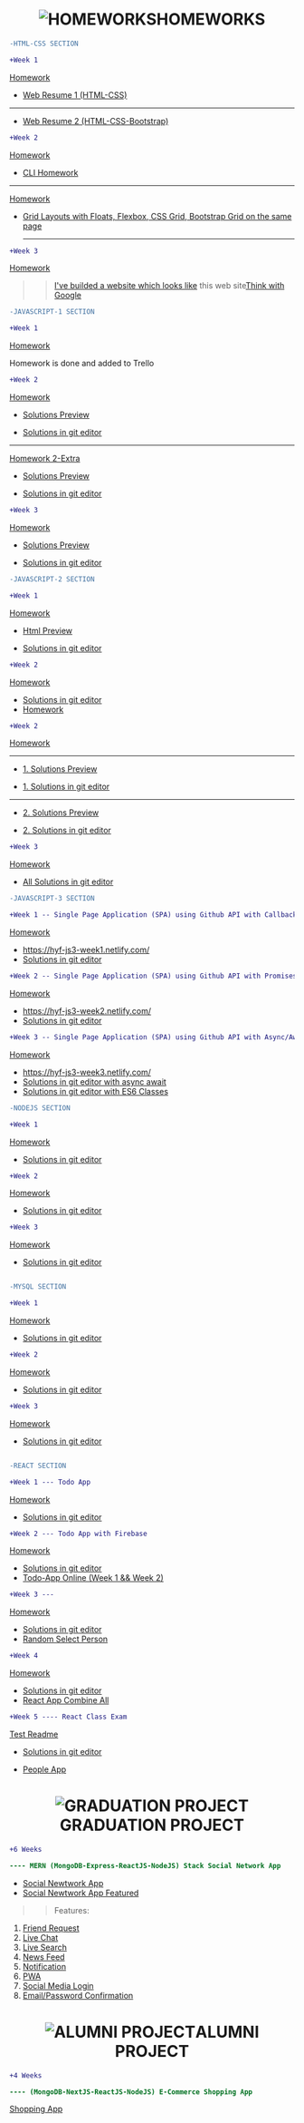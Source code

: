 <h1 align="center" color:red><img src="https://imgur.com/FuN33cB.jpg" title="HOMEWORKS"/>HOMEWORKS</h1>

<!-- Comment -->

```diff
-HTML-CSS SECTION

```

```diff
+Week 1

```

<a href="https://github.com/HackYourFuture/HTML-CSS/blob/master/Week1/MAKEME.md#step-3-assignment">Homework</a>

- <a href="https://salih18.github.io/H-Y-F/Week-1/">Web Resume 1 (HTML-CSS)</a>

<!-- Comment -->
<hr>
 
- <a href="https://salih18.github.io/H-Y-F/">Web Resume 2 (HTML-CSS-Bootstrap)</a> 
 
  
 ```diff
+Week 2

````
<a href="https://github.com/HackYourFuture/HTML-CSS/blob/master/Week2/MAKEME.md#step-1-command-line">Homework</a>
- <a href="https://salih18.github.io/H-Y-F/Week-2/index-cli">CLI Homework</a>


<!-- Comment -->
<hr>

<a href="https://github.com/HackYourFuture/HTML-CSS/blob/master/Week2/MAKEME.md#step-3-assignment ">Homework</a>

- <a href="https://salih18.github.io/H-Y-F/Week-2/grid">Grid Layouts with Floats, Flexbox, CSS Grid, Bootstrap Grid on the same page</a> <hr>


<!-- Comment -->

 ```diff
+Week 3

````

<a href="https://github.com/HackYourFuture/HTML-CSS/blob/master/Week3/MAKEME.md#step-3-assignment">Homework</a>

> > <a href="https://salih18.github.io/H-Y-F/Week-3/">I've builded a website which looks like</a> this web site<a href="https://www.thinkwithgoogle.com/">Think with Google</a>

```diff
-JAVASCRIPT-1 SECTION

```

```diff
+Week 1

```

<a href="https://github.com/HackYourFuture/JavaScript1/blob/master/Week1/MAKEME.md#step-2-git-homework">Homework</a>

<p>Homework is done and added to Trello</p>

```diff
+Week 2

```

<a href="https://github.com/HackYourFuture/JavaScript1/blob/master/Week2/MAKEME.md#step-2-javascript">Homework</a>

- <a href="https://salih18.github.io/H-Y-F/javaScript/Week-2/week_2_hw.js">Solutions Preview</a><br>

- <a href="https://github.com/salih18/H-Y-F/blob/aaa73152522437fb20e88688779e75acb19af6de/javaScript/Week-2/week_2_hw.js">Solutions in git editor</a>

 <hr>
 
  <a href="https://github.com/nick-barth/hyf-javascript1-week2#homework">Homework 2-Extra</a> 
  
  - <a href="https://salih18.github.io/H-Y-F/javaScript/Week-2/week_2_second_hw.js">Solutions Preview</a><br>
  
  - <a href="https://github.com/salih18/H-Y-F/blob/b05e7ac0b2713dc61748538b868bc0bb30c03fcf/javaScript/Week-2/week_2_second_hw.js">Solutions in git editor</a>
  
   ```diff
+Week 3

````

 <a href="https://github.com/HackYourFuture/JavaScript1/blob/master/Week3/MAKEME.md#step-3-string-and-array-challenges">Homework</a>

  - <a href="https://salih18.github.io/H-Y-F/javaScript/Week-3/week-3-hw.js">Solutions Preview</a>

  - <a href="https://github.com/salih18/H-Y-F/blob/a3707fc36e80eea55c0443dc9c1e50e2dba358c6/javaScript/Week-3/week-3-hw.js">Solutions in git editor</a>

   ```diff
-JAVASCRIPT-2 SECTION

````

```diff
+Week 1

```

<a href="https://github.com/HackYourFuture/JavaScript2/blob/master/Week1/MAKEME.md#homework-week-1">Homework</a>

- <a href="https://salih18.github.io/JavaScript2/Week1/homework/index.html">Html Preview</a>

- <a href="https://github.com/salih18/JavaScript2/blob/Week-1/Week1/homework/app.js">Solutions in git editor</a>

```diff
+Week 2

```

<a href="https://github.com/salih18/JavaScript2/blob/Week-1/Week2/MAKEME.md#homework-week-2">Homework</a>

- <a href="https://github.com/salih18/JavaScript2/blob/Week-2/Week2/homework/maartjes-work.js">Solutions in git editor</a>
- <a href="https://github.com/HackYourFuture/JavaScript2/blob/master/Week1/MAKEME.md#homework-week-1">Homework</a>

```diff
+Week 2

```

<a href="https://github.com/salih18/JavaScript2/blob/Week-1/Week2/MAKEME.md#homework-week-2">Homework</a>

 <hr>
 
 - <a href="https://salih18.github.io/JavaScript2/Week2/homework/maartjes-work.js">1. Solutions Preview</a>
 
 - <a href="https://github.com/salih18/JavaScript2/blob/Week-2/Week2/homework/maartjes-work.js">1. Solutions in git editor</a>
 
 <hr>
 
  - <a href="https://salih18.github.io/JavaScript2/Week2/homework/map-filter.js">2. Solutions Preview</a>
  
  - <a href="https://github.com/salih18/JavaScript2/blob/Week-2/Week2/homework/map-filter.js">2. Solutions in git editor</a>
 
   ```diff
+Week 3

````
 <a href="https://github.com/salih18/JavaScript2/blob/master/Week3/MAKEME.md#homework-week-3">Homework</a>

 - <a href="https://github.com/salih18/JavaScript2/tree/master/Week3/homework">All Solutions in git editor</a>



```diff
-JAVASCRIPT-3 SECTION

````

```diff
+Week 1 -- Single Page Application (SPA) using Github API with Callbacks

```

<a href="https://github.com/HackYourFuture/JavaScript3/blob/master/Week1/MAKEME.md">Homework</a>

- <a href="https://hyf-js3-week1.netlify.com/">https://hyf-js3-week1.netlify.com/</a>
- <a href="https://github.com/salih18/JavaScript3/blob/week1/homework/index.js">Solutions in git editor</a>

```diff
+Week 2 -- Single Page Application (SPA) using Github API with Promises

```

<a href="https://github.com/HackYourFuture/JavaScript3/blob/master/Week2/MAKEME.md">Homework</a>

- <a href="https://hyf-js3-week2.netlify.com/">https://hyf-js3-week2.netlify.com/</a>
- <a href="https://github.com/salih18/JavaScript3/blob/week2/homework/index.js">Solutions in git editor</a>

```diff
+Week 3 -- Single Page Application (SPA) using Github API with Async/Await/ES6 Classes

```

<a href="https://github.com/HackYourFuture/JavaScript3/blob/master/Week3/MAKEME.md">Homework</a>

- <a href="https://hyf-js3-week3.netlify.com/">https://hyf-js3-week3.netlify.com/</a>
- <a href="https://github.com/salih18/JavaScript3/blob/week3/homework/index.js">Solutions in git editor with async await</a>
- <a href="https://github.com/salih18/JavaScript3/tree/week3/homework-classes">Solutions in git editor with ES6 Classes</a>

```diff
-NODEJS SECTION

```

```diff
+Week 1

```

<a href="https://github.com/salih18/Node.js/blob/week1/week1/homework/README.md">Homework</a>

- <a href="https://github.com/salih18/Node.js/tree/week1/week1/homework/src">Solutions in git editor</a>

```diff
+Week 2

```

<a href="https://github.com/salih18/Node.js/blob/week2/week2/homework/README.md">Homework</a>

- <a href="https://github.com/salih18/Node.js/tree/week2/week2/homework/src">Solutions in git editor</a>

```diff
+Week 3

```

<a href="https://github.com/salih18/Node.js/blob/week3/week3/homework/README.md">Homework</a>

- <a href="https://github.com/salih18/Node.js/tree/week3/week3/homework/src">Solutions in git editor</a>

```

```

```diff
-MYSQL SECTION

```

```diff
+Week 1

```

<a href="https://github.com/salih18/databases/blob/sql-week1/Week1/MAKEME.md">Homework</a>

- <a href="https://github.com/salih18/databases/tree/sql-week1/Week1/homework">Solutions in git editor</a>

```diff
+Week 2

```

<a href="https://github.com/salih18/databases/blob/sql-week2/Week2/MAKEME.md">Homework</a>

- <a href="https://github.com/salih18/databases/tree/sql-week2/Week2/homework">Solutions in git editor</a>

```diff
+Week 3

```

<a href="https://github.com/salih18/databases/blob/sql-week3/Week3/MAKEME.md">Homework</a>

- <a href="https://github.com/salih18/databases/tree/sql-week3/Week3/homework">Solutions in git editor</a>

```

```

```diff
-REACT SECTION

```

```diff
+Week 1 --- Todo App

```

<a href="https://github.com/salih18/React/blob/master/documentation/homework/W1-homework.md">Homework</a>

- <a href="https://github.com/salih18/React/tree/react-week1/homework-submission/todo-app">Solutions in git editor</a>

```diff
+Week 2 --- Todo App with Firebase

```

<a href="https://github.com/salih18/React/blob/master/documentation/homework/W2-homework.md">Homework</a>

- <a href="https://github.com/salih18/React/tree/react-week2/homework-submission/todo-app">Solutions in git editor</a>
- <a href="https://hyf-react-week2.netlify.com/">Todo-App Online (Week 1 && Week 2)</a>

```diff
+Week 3 ---

```

<a href="https://github.com/salih18/React/blob/master/documentation/homework/W3-homework.md">Homework</a>

- <a href="https://github.com/salih18/React/tree/react-week3/homework-submission">Solutions in git editor</a>
- <a href="https://hyf-react-week3.netlify.com/">Random Select Person</a>

```diff
+Week 4

```

<a href="https://github.com/salih18/React/blob/master/documentation/homework/W4-homework.md">Homework</a>

- <a href="https://github.com/salih18/React/tree/react-week4/homework-submission">Solutions in git editor</a>
- <a href="https://hyf-react-week4.netlify.com/">React App Combine All</a>

```diff
+Week 5 ---- React Class Exam

```

<a href="https://github.com/salih18/class22-react-test/blob/master/README.md">Test Readme</a>

- <a href="https://github.com/salih18/class22-react-test/tree/react-test-salih/test">Solutions in git editor</a>

- <a href="https://hyf-react-exam-week5.netlify.com/">People App</a>

<h1 align="center" color:red><img src="https://imgur.com/FuN33cB.jpg" title="GRADUATION PROJECT"/>GRADUATION PROJECT</h1>

```diff
+6 Weeks

---- MERN (MongoDB-Express-ReactJS-NodeJS) Stack Social Network App


```

- <a href="https://social-network-app-base.herokuapp.com/">Social Newtwork App</a>
- <a href="https://hackyoursocialfinal.herokuapp.com/">Social Newtwork App Featured</a>

> > Features:

1. <a href="https://github.com/salih18/class22-project/tree/friend-request">Friend Request</a>
2. <a href="https://github.com/salih18/class22-project/tree/live-chat">Live Chat</a>
3. <a href="https://github.com/salih18/class22-project/tree/live-search">Live Search</a>
4. <a href="https://github.com/salih18/class22-project/tree/news-feed">News Feed</a>
5. <a href="https://github.com/salih18/class22-project/tree/notification">Notification</a>
6. <a href="https://github.com/salih18/class22-project/tree/pwa">PWA</a>
7. <a href="https://github.com/salih18/class22-project/tree/social-media-login">Social Media Login</a>
8. <a href="https://github.com/salih18/class22-project/tree/email-confirmation">Email/Password Confirmation</a>

<h1 align="center" color:red><img src="https://imgur.com/FuN33cB.jpg" title="ALUMNI PROJECT"/>ALUMNI PROJECT</h1>

```diff
+4 Weeks

---- (MongoDB-NextJS-ReactJS-NodeJS) E-Commerce Shopping App


```

<a href="https://shopping-app-nextjs.herokuapp.com/">Shopping App</a>
